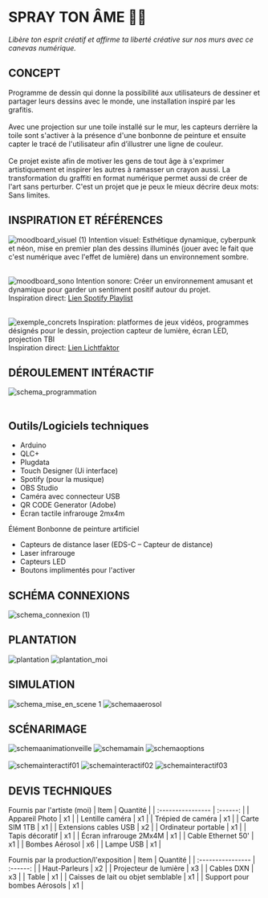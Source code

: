 # SPRAY TON ÂME :art::boom:
<i>Libère ton esprit créatif et affirme ta liberté créative sur nos murs avec ce canevas numérique.</i> 

## CONCEPT
Programme de dessin qui donne la possibilité aux utilisateurs de dessiner et partager leurs dessins avec le monde, une installation inspiré par les grafitis. 
</br></br>
Avec une projection sur une toile installé sur le mur, les capteurs  derrière la toile sont s'activer à la présence d'une bonbonne de peinture et ensuite capter le tracé de l'utilisateur afin d’illustrer une ligne de couleur. 
</br></br>
Ce projet existe afin de motiver les gens de tout âge à s'exprimer artistiquement et inspirer les autres à ramasser un crayon aussi. La transformation du graffiti en format numérique permet aussi de créer de l'art sans perturber. C'est un projet que je peux le mieux décrire deux mots: Sans limites. 

## INSPIRATION ET RÉFÉRENCES 
![moodboard_visuel (1)](https://github.com/user-attachments/assets/de05b0f3-c3d5-4591-b19e-b4cf11e4c359)
Intention visuel: Esthétique dynamique, cyberpunk et néon, mise en premier plan des dessins illuminés (jouer avec le fait que c'est numérique avec l'effet de lumière) dans un environnement sombre. </br></br>

![moodboard_sono](https://github.com/user-attachments/assets/7fa68336-78b2-4fcb-b4a2-ed76a3680ad2)
Intention sonore: Créer un environnement amusant et dynamique pour garder un sentiment positif autour du projet. </br>
Inspiration direct: [Lien Spotify Playlist](https://open.spotify.com/playlist/37i9dQZF1EQnqst5TRi17F?si=ggrzNzQbQ-aHTC67Y0MiRA) </br></br>

![exemple_concrets](https://github.com/user-attachments/assets/58a0dbc7-16c8-420a-8d56-3f3b76983f81) 
Inspiration: platformes de jeux vidéos, programmes désignés pour le dessin, projection capteur de lumière, écran LED, projection TBI </br>
Inspiration direct: [Lien Lichtfaktor](https://lichtfaktor.com/en/portfolio/luma-paint-interactive-light-graffiti/)

## DÉROULEMENT INTÉRACTIF 
![schema_programmation](https://github.com/user-attachments/assets/b20b1d6f-6f2e-4ff8-86b7-4fa0b0b1c458) </br></br>

## Outils/Logiciels techniques 
- Arduino
- QLC+
- Plugdata
- Touch Designer (Ui interface)
- Spotify (pour la musique)
- OBS Studio
- Caméra avec connecteur USB
- QR CODE Generator (Adobe)
- Écran tactile infrarouge 2mx4m

Élément Bonbonne de peinture artificiel
- Capteurs de distance laser (EDS-C – Capteur de distance)
- Laser infrarouge
- Capteurs LED
- Boutons implimentés pour l'activer

## SCHÉMA CONNEXIONS
![schema_connexion (1)](https://github.com/user-attachments/assets/d1748a18-3744-40ca-9fb9-c8e1e22264b1)

## PLANTATION
![plantation](https://github.com/user-attachments/assets/51418513-db57-47ab-b52b-a96e5ea1ecae)
![plantation_moi](https://github.com/user-attachments/assets/84880a1a-068c-4a0b-95db-1ef59c9234aa)

## SIMULATION
![schema_mise_en_scene 1](https://github.com/user-attachments/assets/938be03a-7034-480c-9dd5-43f1e9982148)
![schemaaerosol](https://github.com/user-attachments/assets/a73440a7-2298-4edb-87be-7d9c942a108c)

## SCÉNARIMAGE
![schemaanimationveille](https://github.com/user-attachments/assets/55ba029f-57d9-4cc5-9764-f144a0e8894f)
![schemamain](https://github.com/user-attachments/assets/488f23c6-9bf5-4b26-b7ce-7dd38cd46541)
![schemaoptions](https://github.com/user-attachments/assets/5ef49043-640a-4347-928b-5a42ae22d84a)
</br></br>
![schemainteractif01](https://github.com/user-attachments/assets/b98bf4c4-b83f-4b76-b2ff-e800ecc5fabd)
![schemainteractif02](https://github.com/user-attachments/assets/3f96d39e-cca5-499f-99ac-e65bf78fec21)
![schemainteractif03](https://github.com/user-attachments/assets/926baa48-e976-4b61-aa1d-18d81e0c5e1d)

## DEVIS TECHNIQUES

Fournis par l'artiste (moi)
| Item              | Quantité |
| :---------------- | :------: |
| Appareil Photo      | x1 |
| Lentille caméra     | x1 |
| Trépied de caméra   | x1 |
| Carte SIM 1TB       | x1 |
| Extensions cables USB  | x2 |
| Ordinateur portable | x1 |
| Tapis décoratif     | x1 |
| Écran infrarouge 2Mx4M | x1 |
| Cable Ethernet 50'     | x1 |
| Bombes Aérosol     | x6 |
| Lampe USB          | x1 |

Fournis par la production/l'exposition
| Item              | Quantité |
| :---------------- | :------: |
| Haut-Parleurs         | x2 |
| Projecteur de lumière | x3 |
| Cables DXN            | x3 |
| Table                 | x1 |
| Caisses de lait ou objet semblable | x1 |
| Support pour bombes Aérosols | x1 |

